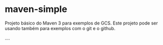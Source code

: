 maven-simple
============

Projeto básico do Maven 3 para exemplos de GCS. Este projeto pode ser usando também para exemplos com o git e o github.

....
